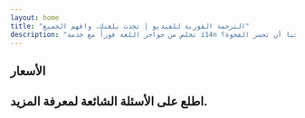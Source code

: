 ```yaml
---
layout: home
title: "الترجمة الفورية للفيديو | تحدث بلغتك، وافهم الجميع"
description: "تخلص من حواجز اللغة فوراً مع خدمة i14n للترجمة الفورية للفيديو. شارك في الاجتماعات بلغتك الأم بينما يفهم الجميع بشكل مثالي. لماذا تتعلم لغة جديدة عندما يمكن للتكنولوجيا أن تجسر الفجوة؟"
---
```


<!-- text="ركز على النمو — دع iMind يتولى أمر اللغات" -->
<!-- text="الفصول الدراسية تستغرق سنوات؛ iMind يقدم الفهم الفوري اليوم، بكل اللغات" -->
<!-- text="افهم فوراً — دون تعلم لغات أجنبية" -->

<HeroSection
title="اجتماعات فيديو مع **ترجمة** فورية"
text="للشركات حيث **حواجز اللغة** تعني صفقات ضائعة وتأخيرات وأخطاء مكلفة.">
<AuthButton text="جرب العرض التوضيحي المباشر ←" buttonClass="brand"/>
<NavButton to="#pricing" buttonClass="alt" buttonLabel="الأسعار" />
</HeroSection>

<span id="1"></span>

<FeatureBlock :card="{
  title: 'تحدث فوراً بأكثر من 100 لغة',
  details: 'يتيح iMind لكل مشارك التحدث بلغته الأم — بشكل طبيعي، في [الوقت الفعلي](/guide/how-it-works)، و**بدون ترجمات مكتوبة** أو تأخير.',
    items: [
      '⚡︎ تحدث بحرية — وكن مفهوماً فوراً.',
      '✧ ترجمة مدعومة بالذكاء الاصطناعي تلتقط النبرة والقصد والمصطلحات الخاصة بالصناعة.',
      '✧ ترجمة صوتية ثنائية الاتجاه ومستمرة بدون إعداد يدوي.',
    ],
  link: './guide/what-is-imind',
  src: {
    light: '/1.png',
    dark: '/1.png',
  },
  inversion: false
}" />

<span id="2"></span>

<FeatureBlock :card="{
  title: '**العقل داخل** اجتماعاتك',
  details: 'يحول iMind كل مكالمة متعددة اللغات إلى معرفة واضحة وقابلة للبحث.',
  items: [
    '⚡︎ ابحث فوراً عن أي محتوى في الاجتماعات السابقة والحالية. اطرح الأسئلة بشكل طبيعي، واحصل على إجابات دقيقة دون مراجعة التسجيلات.',
    '✧ لا تفوت أي مهام من أي اجتماع. يستخرج ذكاؤنا الاصطناعي المهام والمسؤولين والمواعيد النهائية تلقائياً من المحادثات.',
    '✧ ملخصات الاجتماعات بالذكاء الاصطناعي تقدم النقاط الرئيسية فوراً بأي لغة، مما يبقي الجميع متناغمين دون تدوين ملاحظات يدوية.',
  ],
  link: '/guide/how-it-works#🧩-deep-memory-deep-understanding',
  src: {
    light: '/2l.png',
    dark: '/2d.png',
  },
  inversion: true
}" />

<span id="3"></span>

<FeatureBlock :card="{
  title: 'مصمم للاجتماعات الجادة — وليس مجرد محادثة',
  details: 'iMind هو منصة اجتماعات فيديو احترافية، وليس مجرد إضافة أو ملحق بسيط.',
  items: [
    '✧ دقة 1080p، وإلغاء ذكي للضوضاء، والتقاط صوتي مركز.',
    '✧ جدولة، وإدارة، وعروض توضيحية، وتسجيل، وتكامل كامل مع التقويم — كل شيء مدمج وجاهز للاستخدام.',
    '⚡︎ نصوص حية، ودردشة المشاركين، ومساعد ذكاء اصطناعي يحافظ على إنتاجية الاجتماعات.'
  ],
  link: '/guide/how-it-works',
  src: {
    light: '/3l.png',
    dark: '/3d.png',
  },
  inversion: false
}" />

<span id="4"></span>

<FeatureBlock
  :card="{
    title: 'آمن وسري بالتصميم',
    details:
      'تم تصميم iMind للمحادثات التي تتطلب الثقة. بينما نعتمد على بنية تحتية من الدرجة الأولى من جهات خارجية، [تبقى السرية دائماً في يديك](/guide/privacy-architecture).',
    items: [
      '⚡︎ خصوصية قائمة على المنطقة — اختر مكان معالجة بياناتك. نوجه كل الترجمة والتخزين والتحليلات عبر بنية تحتية تتوافق مع منطقة امتثالك (مثل الاتحاد الأوروبي، الولايات المتحدة، آسيا).',
      '✧ خاص افتراضياً — iMind نفسه **لا** يخزن أو يستخدم محتواك أبداً للتدريب أو التنميط أو الوصول من جهات خارجية.',
      '✧ متوافق بالتصميم — جاهز لـ GDPR وCCPA وUAE PDPL، مع دعم كامل لحقوق التصدير والحذف.'
    ],
    link: '/guide/privacy-architecture',
    src: {
      light: '/4.png',
      dark: '/4.png',
    },
    inversion: true
  }"
/>

## الأسعار

<PricingPlans :plans="[
  {
    title: 'باقة الأعمال الأساسية',
    details: '**7$** لكل مستخدم / شهرياً',
    items: [
      'تحدث فوراً بأكثر من 100 لغة [ℹ️](#1)',
      'مصممة للاجتماعات الاحترافية — وليس مجرد محادثات [ℹ️](#3)',
    ],
    linkText: 'ابدأ تجربة مجانية',
    linkHref: '/guide/use-cases#negotiations',
    bullet: '💬'
  },
  {
    title: 'باقة الأعمال القياسية',
    details: '**14$** لكل مستخدم / شهرياً',
    items: [
      'تحدث فوراً بأكثر من 100 لغة [ℹ️](#1)',
      'مصممة للاجتماعات الاحترافية — وليس مجرد محادثات [ℹ️](#3)',
      'العقل **الداخلي** لاجتماعاتك [ℹ️](#2)',
    ],
    linkText: 'ابدأ تجربة مجانية',
    linkHref: '/guide/use-cases#operations',
    bullet: '⚡︎'
  },
  {
    title: 'باقة الأعمال بلس',
    details: '**22$** لكل مستخدم / شهرياً',
    items: [
      'تحدث فوراً بأكثر من 100 لغة [ℹ️](#1)',
      'مصممة للاجتماعات الاحترافية — وليس مجرد محادثات [ℹ️](#3)',
      'العقل **الداخلي** لاجتماعاتك [ℹ️](#2)',
      'بنية خصوصية مقسمة حسب المنطقة [ℹ️](#4)'
    ],
    linkText: 'ابدأ تجربة مجانية',
    linkHref: '/guide/use-cases#operations',
    bullet: '💰'
  }
]" />

## اطلع على الأسئلة الشائعة لمعرفة المزيد.

<AccordionGroup :items="[
  {
    q: 'هل يمكن للمشاركين الخارجيين الانضمام إلى المكالمة؟',
    a: 'نعم بالتأكيد. بالنسبة للإصدار المجاني من iMind، يمكن للمشاركين إما تسجيل الدخول باستخدام حساب Google أو الحصول على موافقة منظم الاجتماع للانضمام.<br><br>بالنسبة لعملاء Google Workspace، بمجرد إنشاء اجتماع، يمكنك دعوة أي شخص للانضمام حتى إذا لم يكن لديه حساب Google. ما عليك سوى مشاركة الرابط أو معرف الاجتماع مع جميع المشاركين في الاجتماع.'
  },
  {
    q: 'كم تكلفة iMind؟',
    a: 'يمكن لأي شخص لديه حساب Google إنشاء اجتماع فيديو ودعوة ما يصل إلى 100 مشارك والاجتماع لمدة تصل إلى 60 دقيقة لكل اجتماع مجانًا. بالنسبة للمكالمات المتنقلة والمكالمات الفردية، لا يوجد حد زمني.<br><br>للاجتماعات الأطول والأكبر أو الميزات الإضافية مثل أرقام الاتصال الدولية وتسجيل الاجتماعات والبث المباشر والتحكم الإداري، راجع الخطط والأسعار للمؤسسات أو Google Workspace Individual.'
  },
  {
    q: 'كيف يمكنني الوصول إلى الميزات المتميزة؟',
    a: 'الميزات المتميزة متوفرة في خطط Google Workspace وفي Google One Premium.'
  },
  {
    q: 'هل محتوى الاجتماع آمن؟',
    a: 'نعم. جميع تدفقات الفيديو والصوت في Meet مشفرة. يمكن للمستخدمين الانضمام بأمان حتى عندما يكونون خارج الموقع.'
  },
  {
    q: 'هل مطلوب خدمة طرف ثالث للوصول عبر الهاتف؟',
    a: 'لا. مع الإصدار Enterprise من Google Workspace، لديك القدرة على تضمين رقم هاتف ورمز PIN في كل من اجتماعاتك دون الحاجة إلى أي تكوين إضافي. راجع وثائق الاتصال الهاتفي لمزيد من التفاصيل.'
  }
]" />
